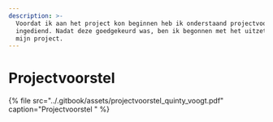 ```yaml
---
description: >-
  Voordat ik aan het project kon beginnen heb ik onderstaand projectvoorstel
  ingediend. Nadat deze goedgekeurd was, ben ik begonnen met het uitzetten van
  mijn project.
---
```


# Projectvoorstel

{% file src="../.gitbook/assets/projectvoorstel\_quinty\_voogt.pdf" caption="Projectvoorstel " %}

